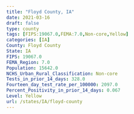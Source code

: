 ```yaml
---
title: "Floyd County, IA"
date: 2021-03-16
draft: false
type: county
tags: [FIPS:19067.0,FEMA:7.0,Non-core,Yellow]
categories: [IA]
County: Floyd County
State: IA
FIPS: 19067.0
FEMA_Region: 7.0
Population: 15642.0
NCHS_Urban_Rural_Classification: Non-core
Tests_in_prior_14_days: 328.0
Fourteen_day_test_rate_per_100000: 2097.0
Percent_Positivity_in_prior_14_days: 0.067
Level: Yellow
url: /states/IA/floyd-county
---
```



